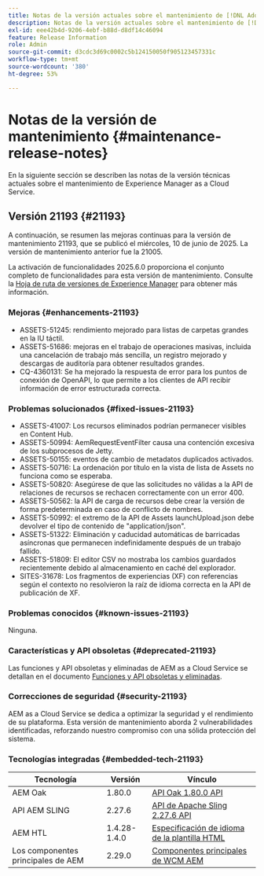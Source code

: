 ```yaml
---
title: Notas de la versión actuales sobre el mantenimiento de [!DNL Adobe Experience Manager] as a Cloud Service.
description: Notas de la versión actuales sobre el mantenimiento de [!DNL Adobe Experience Manager] as a Cloud Service.
exl-id: eee42b4d-9206-4ebf-b88d-d8df14c46094
feature: Release Information
role: Admin
source-git-commit: d3cdc3d69c0002c5b124150050f905123457331c
workflow-type: tm+mt
source-wordcount: '380'
ht-degree: 53%

---
```



# Notas de la versión de mantenimiento {#maintenance-release-notes}

En la siguiente sección se describen las notas de la versión técnicas actuales sobre el mantenimiento de Experience Manager as a Cloud Service.

## Versión 21193 {#21193}

A continuación, se resumen las mejoras continuas para la versión de mantenimiento 21193, que se publicó el miércoles, 10 de junio de 2025. La versión de mantenimiento anterior fue la 21005.

La activación de funcionalidades 2025.6.0 proporciona el conjunto completo de funcionalidades para esta versión de mantenimiento. Consulte la [Hoja de ruta de versiones de Experience Manager](https://experienceleague.adobe.com/es/docs/experience-manager-release-information/aem-release-updates/update-releases-roadmap) para obtener más información.

### Mejoras {#enhancements-21193}

* ASSETS-51245: rendimiento mejorado para listas de carpetas grandes en la IU táctil.
* ASSETS-51686: mejoras en el trabajo de operaciones masivas, incluida una cancelación de trabajo más sencilla, un registro mejorado y descargas de auditoría para obtener resultados grandes.
* CQ-4360131: Se ha mejorado la respuesta de error para los puntos de conexión de OpenAPI, lo que permite a los clientes de API recibir información de error estructurada correcta.

### Problemas solucionados {#fixed-issues-21193}

* ASSETS-41007: Los recursos eliminados podrían permanecer visibles en Content Hub.
* ASSETS-50994: AemRequestEventFilter causa una contención excesiva de los subprocesos de Jetty.
* ASSETS-50155: eventos de cambio de metadatos duplicados activados.
* ASSETS-50716: La ordenación por título en la vista de lista de Assets no funciona como se esperaba.
* ASSETS-50820: Asegúrese de que las solicitudes no válidas a la API de relaciones de recursos se rechacen correctamente con un error 400.
* ASSETS-50562: la API de carga de recursos debe crear la versión de forma predeterminada en caso de conflicto de nombres.
* ASSETS-50992: el extremo de la API de Assets launchUpload.json debe devolver el tipo de contenido de &quot;application/json&quot;.
* ASSETS-51322: Eliminación y caducidad automáticas de barricadas asíncronas que permanecen indefinidamente después de un trabajo fallido.
* ASSETS-51809: El editor CSV no mostraba los cambios guardados recientemente debido al almacenamiento en caché del explorador.
* SITES-31678: Los fragmentos de experiencias (XF) con referencias según el contexto no resolvieron la raíz de idioma correcta en la API de publicación de XF.


### Problemas conocidos {#known-issues-21193}

Ninguna.

### Características y API obsoletas {#deprecated-21193}

Las funciones y API obsoletas y eliminadas de AEM as a Cloud Service se detallan en el documento [Funciones y API obsoletas y eliminadas](/help/release-notes/deprecated-removed-features.md).

### Correcciones de seguridad {#security-21193}

AEM as a Cloud Service se dedica a optimizar la seguridad y el rendimiento de su plataforma. Esta versión de mantenimiento aborda 2 vulnerabilidades identificadas, reforzando nuestro compromiso con una sólida protección del sistema.

### Tecnologías integradas {#embedded-tech-21193}

| Tecnología | Versión | Vínculo |
|---|---|---|
| AEM Oak | 1.80.0 | [API Oak 1.80.0 API](https://www.javadoc.io/doc/org.apache.jackrabbit/oak-api/1.80.0/index.html) |
| API AEM SLING | 2.27.6 | [API de Apache Sling 2.27.6 API](https://www.javadoc.io/doc/org.apache.sling/org.apache.sling.api/latest/index.html) |
| AEM HTL | 1.4.28-1.4.0 | [Especificación de idioma de la plantilla HTML](https://github.com/adobe/htl-spec) |
| Los componentes principales de AEM | 2.29.0 | [Componentes principales de WCM AEM](https://github.com/adobe/aem-core-wcm-components) |
